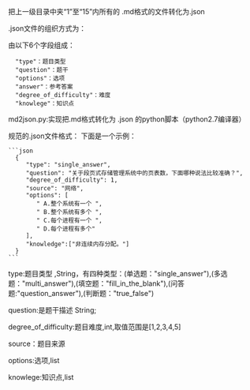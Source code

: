 把上一级目录中夹“1”至“15”内所有的 .md格式的文件转化为.json

.json文件的组织方式为：

   由以下6个字段组成：

      "type"：题目类型
      "question"：题干
      "options"：选项
      "answer"：参考答案
      "degree_of_difficulty"：难度
      "knowlege"：知识点
      
md2json.py:实现把.md格式转化为 .json  的python脚本（python2.7编译器）

规范的.json文件格式：
    下面是一个示例：
    
    ```json
      {
         "type": "single_answer",
         "question": "关于段页式存储管理系统中的页表数，下面哪种说法比较准确？",
         "degree_of_difficulty": 1,
         "source": "网络", 
         "options": [
            " A.整个系统有一个 ",
            " B.整个系统有多个 ",
            " C.每个进程有一个 ",
            " D.每个进程有多个"
         ],
         "knowledge":["非连续内存分配。"]
      }
    ```
  
   type:题目类型 ,String，有四种类型：(单选题："single_answer"),(多选题："multi_answer"),(填空题："fill_in_the_blank"),(问答题:"question_answer"),(判断题："true_false")
   
   question:是题干描述 String;
   
   degree_of_difficulty:题目难度,int,取值范围是[1,2,3,4,5]
   
   source：题目来源
   
   options:选项,list
   
   knowlege:知识点,list
   

